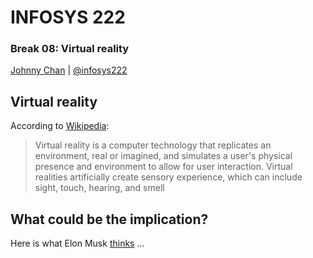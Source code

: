 # <i class="fa fa-database"></i> INFOSYS 222
### Break 08: Virtual reality
<i class="fa fa-copyright"></i> [Johnny Chan](mailto:jh.chan@auckland.ac.nz) | <i class="fa fa-twitter"></i> [@infosys222](http://twitter.com/infosys222)



## Virtual reality
According to [Wikipedia](https://en.wikipedia.org/wiki/Virtual_reality):

> Virtual reality is a computer technology that replicates an environment, real or imagined, and simulates a user's physical presence and environment to allow for user interaction. Virtual realities artificially create sensory experience, which can include sight, touch, hearing, and smell



## What could be the implication?
Here is what Elon Musk [thinks](http://www.independent.co.uk/life-style/gadgets-and-tech/news/elon-musk-ai-artificial-intelligence-computer-simulation-gaming-virtual-reality-a7060941.html) ...
